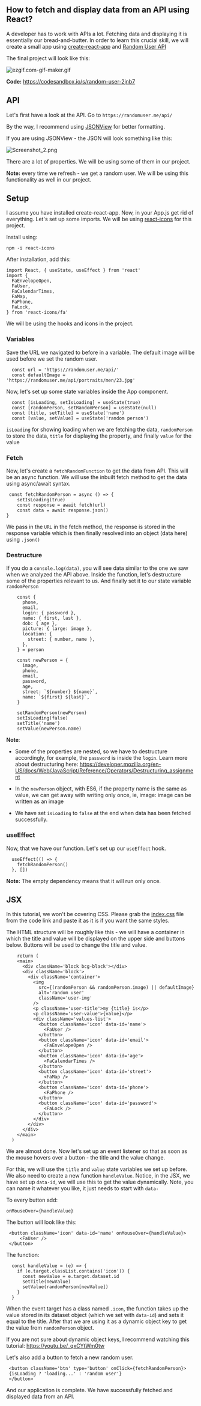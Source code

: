 ## How to fetch and display data from an API using React?

A developer has to work with APIs a lot. Fetching data and displaying it is essentially our bread-and-butter. In order to learn this crucial skill, we will create a small app using [create-react-app](https://reactjs.org/docs/create-a-new-react-app.html) and [Random User API](https://randomuser.me/) 

The final project will look like this:

![ezgif.com-gif-maker.gif](https://cdn.hashnode.com/res/hashnode/image/upload/v1619292997594/deuOgWKcO.gif)
 

**Code:** https://codesandbox.io/s/random-user-2jnb7

## API 

Let's first have a look at the API. Go to `https://randomuser.me/api/`

By the way, I recommend using [JSONView](https://chrome.google.com/webstore/detail/jsonview/chklaanhfefbnpoihckbnefhakgolnmc) 
for better formatting.

If you are using JSONView - the JSON will look something like this:

![Screenshot_2.png](https://cdn.hashnode.com/res/hashnode/image/upload/v1619290888358/yzVYCP5Zt.png)

There are a lot of properties. We will be using some of them in our project.

**Note:** every time we refresh - we get a random user. We will be using this functionality as well in our project.

## Setup

I assume you have installed create-react-app. Now, in your App.js get rid of everything. Let's set up some imports. We will be using [react-icons](https://www.npmjs.com/package/react-icons) for this project.

Install using:
```
npm -i react-icons
```
After installation, add this:
```
import React, { useState, useEffect } from 'react'
import {
  FaEnvelopeOpen,
  FaUser,
  FaCalendarTimes,
  FaMap,
  FaPhone,
  FaLock,
} from 'react-icons/fa'
```
We will be using the hooks and icons in the project.

### Variables

Save the URL we navigated to before in a variable. The default image will be used before we set the random user.

```
  const url = 'https://randomuser.me/api/'
  const defaultImage = 'https://randomuser.me/api/portraits/men/23.jpg'
```
Now, let's set up some state variables inside the App component.

```
  const [isLoading, setIsLoading] = useState(true)
  const [randomPerson, setRandomPerson] = useState(null)
  const [title, setTitle] = useState('name')
  const [value, setValue] = useState('random person')
```
`isLoading` for showing loading when we are fetching the data, `randomPerson` to store the data, `title` for displaying the property, and finally `value` for the value

### Fetch

Now, let's create a `fetchRandomFunction` to get the data from API. This will be an async function. We will use the inbuilt fetch method to get the data using async/await syntax.  

```
 const fetchRandomPerson = async () => {
    setIsLoading(true)
    const response = await fetch(url)
    const data = await response.json()
}
```
We pass in the `URL` in the fetch method, the response is stored in the response variable which is then finally resolved into an object (data here) using `.json()`

### Destructure

If you do a `console.log(data)`, you will see data similar to the one we saw when we analyzed the API above. Inside the function, let's destructure some of the properties relevant to us. And finally set it to our state variable `randomPerson`

```
    const {
      phone,
      email,
      login: { password },
      name: { first, last },
      dob: { age },
      picture: { large: image },
      location: {
        street: { number, name },
      },
    } = person

    const newPerson = {
      image,
      phone,
      email,
      password,
      age,
      street: `${number} ${name}`,
      name: `${first} ${last}`,
    }

    setRandomPerson(newPerson)
    setIsLoading(false)
    setTitle('name')
    setValue(newPerson.name)
```

**Note**: 
- Some of the properties are nested, so we have to destructure accordingly, for example, the `password` is inside the `login`. Learn more about destructuring here:
https://developer.mozilla.org/en-US/docs/Web/JavaScript/Reference/Operators/Destructuring_assignment

- In the `newPerson` object, with ES6, if the property name is the same as value, we can get away with writing only once, ie, image: image can be written as an image

- We have set `isLoading` to `false` at the end when data has been fetched successfully.

### useEffect

Now, that we have our function. Let's set up our `useEffect` hook.

```
  useEffect(() => {
    fetchRandomPerson()
  }, [])
```

**Note:** The empty dependency means that it will run only once.

## JSX

In this tutorial, we won't be covering CSS. Please grab the [index.css](https://codesandbox.io/s/2jnb7?file=/src/index.css) file from the code link and paste it as it is if you want the same styles.

The HTML structure will be roughly like this - we will have a container in which the title and value will be displayed on the upper side and buttons below. Buttons will be used to change the title and value.

```
    return (
    <main>
      <div className='block bcg-black'></div>
      <div className='block'>
        <div className='container'>
          <img
            src={(randomPerson && randomPerson.image) || defaultImage}
            alt='random user'
            className='user-img'
          />
          <p className='user-title'>my {title} is</p>
          <p className='user-value'>{value}</p>
          <div className='values-list'>
            <button className='icon' data-id='name'>
              <FaUser />
            </button>
            <button className='icon' data-id='email'>
              <FaEnvelopeOpen />
            </button>
            <button className='icon' data-id='age'>
              <FaCalendarTimes />
            </button>
            <button className='icon' data-id='street'>
              <FaMap />
            </button>
            <button className='icon' data-id='phone'>
              <FaPhone />
            </button>
            <button className='icon' data-id='password'>
              <FaLock />
            </button>
          </div>
        </div>
      </div>
    </main>
  )
```

We are almost done. Now let's set up an event listener so that as soon as the mouse hovers over a button - the title and the value change.

For this, we will use the `title` and `value` state variables we set up before. We also need to create a new function `handleValue`. Notice, in the JSX, we have set up `data-id`, we will use this to get the value dynamically. Note, you can name it whatever you like, it just needs to start with `data-`

To every button add:
```
onMouseOver={handleValue}
```
The button will look like this:
```
 <button className='icon' data-id='name' onMouseOver={handleValue}>
     <FaUser />
 </button>
```

The function:
```
  const handleValue = (e) => {
    if (e.target.classList.contains('icon')) {
      const newValue = e.target.dataset.id
      setTitle(newValue)
      setValue(randomPerson[newValue])
    }
  }
```
When the event target has a class named `.icon`, the function takes up the value stored in its dataset object (which we set with `data-id`) and sets it equal to the title. After that we are using it as a dynamic object key to get the value from `randomPerson` object. 

If you are not sure about dynamic object keys, I recommend watching this tutorial: https://youtu.be/_qxCYtWm0tw

Let's also add a button to fetch a new random user.

```
 <button className='btn' type='button' onClick={fetchRandomPerson}>
 {isLoading ? 'loading...' : 'random user'}
 </button>
```

And our application is complete. We have successfully fetched and displayed data from an API.
